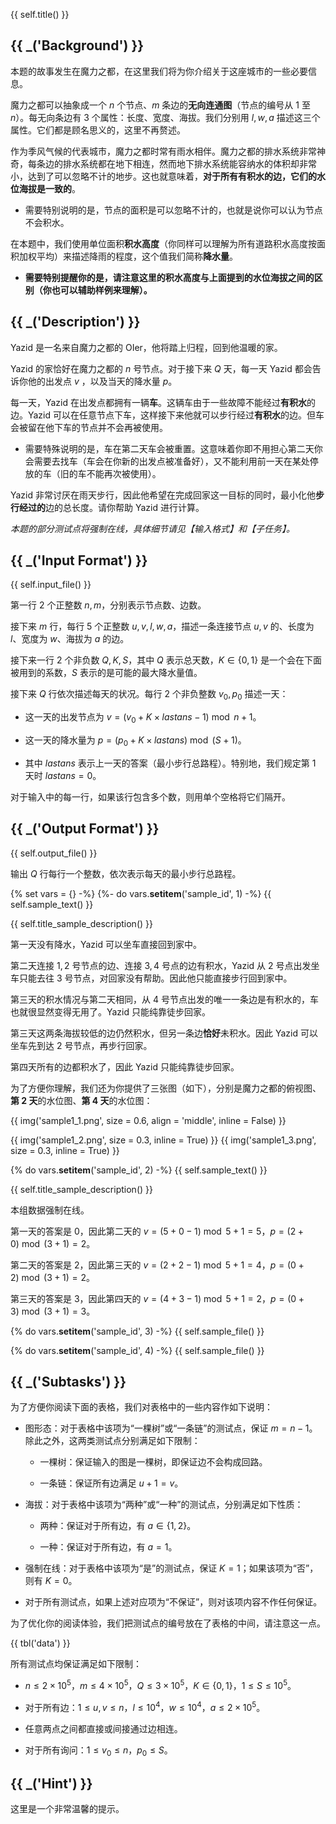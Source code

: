 {{ self.title() }}

## {{ _('Background') }}

本题的故事发生在魔力之都，在这里我们将为你介绍关于这座城市的一些必要信息。

魔力之都可以抽象成一个 $n$ 个节点、$m$ 条边的**无向连通图**（节点的编号从 $1$ 至 $n$）。每无向条边有 $3$ 个属性：长度、宽度、海拔。我们分别用 $l,w,a$ 描述这三个属性。它们都是顾名思义的，这里不再赘述。

作为季风气候的代表城市，魔力之都时常有雨水相伴。魔力之都的排水系统非常神奇，每条边的排水系统都在地下相连，然而地下排水系统能容纳水的体积却非常小，达到了可以忽略不计的地步。这也就意味着，**对于所有有积水的边，它们的水位海拔是一致的**。

* 需要特别说明的是，节点的面积是可以忽略不计的，也就是说你可以认为节点不会积水。

在本题中，我们使用单位面积**积水高度**（你同样可以理解为所有道路积水高度按面积加权平均）来描述降雨的程度，这个值我们简称**降水量**。

* **需要特别提醒你的是，请注意这里的积水高度与上面提到的水位海拔之间的区别（你也可以辅助样例来理解）。**

## {{ _('Description') }}

Yazid 是一名来自魔力之都的 OIer，他将踏上归程，回到他温暖的家。

Yazid 的家恰好在魔力之都的 $n$ 号节点。对于接下来 $Q$ 天，每一天 Yazid 都会告诉你他的出发点 $v$ ，以及当天的降水量 $p$。

每一天，Yazid 在出发点都拥有一辆**车**。这辆车由于一些故障不能经过**有积水**的边。Yazid 可以在任意节点下车，这样接下来他就可以步行经过**有积水**的边。但车会被留在他下车的节点并不会再被使用。

* 需要特殊说明的是，车在第二天车会被重置。这意味着你即不用担心第二天你会需要去找车（车会在你新的出发点被准备好），又不能利用前一天在某处停放的车（旧的车不能再次被使用）。

Yazid 非常讨厌在雨天步行，因此他希望在完成回家这一目标的同时，最小化他**步行经过的**边的总长度。请你帮助 Yazid 进行计算。

*本题的部分测试点将强制在线，具体细节请见【输入格式】和【子任务】。*

## {{ _('Input Format') }}

{{ self.input_file() }}

第一行 $2$ 个正整数 $n,m$，分别表示节点数、边数。

接下来 $m$ 行，每行 $5$ 个正整数 $u,v,l,w,a$，描述一条连接节点 $u,v$ 的、长度为 $l$、宽度为 $w$、海拔为 $a$ 的边。

接下来一行 $2$ 个非负数 $Q,K,S$，其中 $Q$ 表示总天数，$K\in\left\{0,1\right\}$ 是一个会在下面被用到的系数，$S$ 表示的是可能的最大降水量值。

接下来 $Q$ 行依次描述每天的状况。每行 $2$ 个非负整数 $v_0,p_0$ 描述一天：

* 这一天的出发节点为 $v=\left(v_0+K\times lastans-1\right)\bmod n+1$。

* 这一天的降水量为 $p=\left(p_0+K\times lastans\right)\bmod \left(S+1\right)$。

* 其中 $lastans$ 表示上一天的答案（最小步行总路程）。特别地，我们规定第 $1$ 天时 $lastans=0$。

对于输入中的每一行，如果该行包含多个数，则用单个空格将它们隔开。

## {{ _('Output Format') }}

{{ self.output_file() }}

输出 $Q$ 行每行一个整数，依次表示每天的最小步行总路程。

{% set vars = {} -%}
{%- do vars.__setitem__('sample_id', 1) -%}
{{ self.sample_text() }}

{{ self.title_sample_description() }}

第一天没有降水，Yazid 可以坐车直接回到家中。

第二天连接 $1,2$ 号节点的边、连接 $3,4$ 号点的边有积水，Yazid 从 $2$ 号点出发坐车只能去往 $3$ 号节点，对回家没有帮助。因此他只能直接步行回到家中。

第三天的积水情况与第二天相同，从 $4$ 号节点出发的唯一一条边是有积水的，车也就很显然变得无用了。Yazid 只能纯靠徒步回家。

第三天这两条海拔较低的边仍然积水，但另一条边**恰好**未积水。因此 Yazid 可以坐车先到达 $2$ 号节点，再步行回家。

第四天所有的边都积水了，因此 Yazid 只能纯靠徒步回家。

为了方便你理解，我们还为你提供了三张图（如下），分别是魔力之都的俯视图、**第 $2$ 天**的水位图、**第 $4$ 天**的水位图：

{{ img('sample1_1.png', size = 0.6, align = 'middle', inline = False) }}

{{ img('sample1_2.png', size = 0.3, inline = True) }}
{{ img('sample1_3.png', size = 0.3, inline = True) }}

{% do vars.__setitem__('sample_id', 2) -%}
{{ self.sample_text() }}

{{ self.title_sample_description() }}

本组数据强制在线。

第一天的答案是 $0$，因此第二天的 $v=\left( 5+0-1\right)\bmod 5+1=5$，$p=\left(2+0\right)\bmod\left(3+1\right)=2$。

第二天的答案是 $2$，因此第三天的 $v=\left( 2+2-1\right)\bmod 5+1=4$，$p=\left(0+2\right)\bmod\left(3+1\right)=2$。

第三天的答案是 $3$，因此第四天的 $v=\left( 4+3-1\right)\bmod 5+1=2$，$p=\left(0+3\right)\bmod\left(3+1\right)=3$。

{% do vars.__setitem__('sample_id', 3) -%}
{{ self.sample_file() }}

{% do vars.__setitem__('sample_id', 4) -%}
{{ self.sample_file() }}

## {{ _('Subtasks') }}

为了方便你阅读下面的表格，我们对表格中的一些内容作如下说明：

* 图形态：对于表格中该项为“一棵树”或“一条链”的测试点，保证 $m=n-1$。除此之外，这两类测试点分别满足如下限制：

	* 一棵树：保证输入的图是一棵树，即保证边不会构成回路。

	* 一条链：保证所有边满足 $u+1=v$。

* 海拔：对于表格中该项为“两种”或“一种”的测试点，分别满足如下性质：

	* 两种：保证对于所有边，有 $a\in \left\{1,2\right\}$。

	* 一种：保证对于所有边，有 $a=1$。

* 强制在线：对于表格中该项为“是”的测试点，保证 $K=1$；如果该项为“否”，则有 $K=0$。

* 对于所有测试点，如果上述对应项为“不保证”，则对该项内容不作任何保证。

为了优化你的阅读体验，我们把测试点的编号放在了表格的中间，请注意这一点。

{{ tbl('data') }}

所有测试点均保证满足如下限制：

* $n\leq 2\times 10^5$，$m\leq 4\times 10^5$，$Q\leq 3\times 10^5$，$K\in\left\{0,1\right\}$，$1\leq S\leq 10^5$。

* 对于所有边：$1\leq u,v\leq n$，$l\leq 10^4$，$w\leq 10^4$，$a\leq 2\times 10^5$。

* 任意两点之间都直接或间接通过边相连。

* 对于所有询问：$1\leq v_0\leq n$，$p_0\leq S$。

## {{ _('Hint') }}

这里是一个非常温馨的提示。